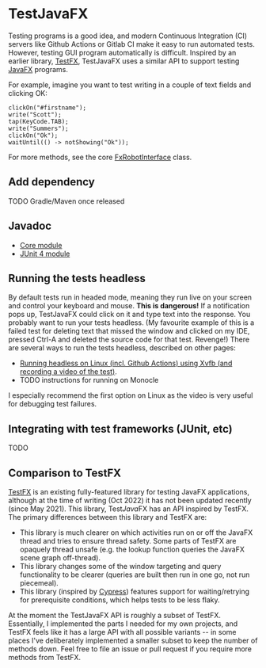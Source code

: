 TestJavaFX
===

Testing programs is a good idea, and modern Continuous Integration (CI) servers like Github Actions or Gitlab CI make it easy to run automated tests.  However, testing GUI program automatically is difficult.  Inspired by an earlier library, <a href="https://github.com/TestFX/TestFX">TestFX</a>, TestJavaFX uses a similar API to support testing <a href="https://openjfx.io/">JavaFX</a> programs.

For example, imagine you want to test writing in a couple of text fields and clicking OK:

    clickOn("#firstname");
    write("Scott");
    tap(KeyCode.TAB);
    write("Summers");
    clickOn("Ok");
    waitUntil(() -> notShowing("Ok"));

For more methods, see the core <a href="/latest-testjavafx-core/org.testjavafx.core/org/testjavafx/FxRobotInterface.html">FxRobotInterface</a> class.

Add dependency
---

TODO Gradle/Maven once released

Javadoc
---

 * <a href="/latest-testjavafx-core/">Core module</a>
 * <a href="/latest-testjavafx-junit4/">JUnit 4 module</a>

Running the tests headless
---
By default tests run in headed mode, meaning they run live on your screen and control your keyboard and mouse.  **This is dangerous!**  If a notification pops up, TestJavaFX could click on it and type text into the response.  You probably want to run your tests headless.  (My favourite example of this is a failed test for deleting text that missed the window and clicked on my IDE, pressed Ctrl-A and deleted the source code for that test.  Revenge!)
There are several ways to run the tests headless, described on other pages:

 - <a href="{% link running-with-xvfb.md %}">Running headless on Linux (incl. Github Actions) using Xvfb (and recording a video of the test)</a>.
 - TODO instructions for running on Monocle

I especially recommend the first option on Linux as the video is very useful for debugging test failures.

Integrating with test frameworks (JUnit, etc)
---

TODO

Comparison to TestFX
---

<a href="https://github.com/TestFX/TestFX">TestFX</a> is an existing fully-featured library for testing JavaFX applications,
although at the time of writing (Oct 2022) it has not been updated recently
(since May 2021).  This library, Test*Java*FX has an API inspired by TestFX.  The primary
differences between this library and TestFX are:

* This library is much clearer on which activities run on or off the JavaFX
  thread and tries to ensure thread safety.  Some parts of TestFX are opaquely thread unsafe (e.g. the lookup function queries the JavaFX scene graph off-thread).
* This library changes some of the window targeting and query functionality to be
  clearer (queries are built then run in one go, not run piecemeal).
* This library (inspired by <a href="https://www.cypress.io/">Cypress</a>) features support for waiting/retrying for prerequisite conditions,
  which helps tests to be less flaky.

At the moment the TestJavaFX API is roughly a subset of TestFX.  Essentially, I implemented the parts I needed for my own projects, and TestFX feels like it has a large API with all possible variants -- in some places I've deliberately implemented a smaller subset to keep the number of methods down.  Feel free to file an issue or pull request if you require more methods from TestFX.
